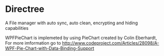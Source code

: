 # Directree
A File manager with auto sync, auto clean, encrypting and hiding capabilities

WPFPieChart is implemeted by using PieChart created by Colin Eberhardt, For more imformation go to http://www.codeproject.com/Articles/28098/A-WPF-Pie-Chart-with-Data-Binding-Support
